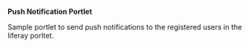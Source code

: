 **Push Notification Portlet**

Sample portlet to send push notifications to the registered users in the liferay porltet.

